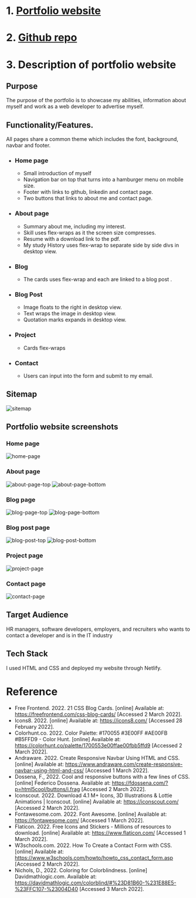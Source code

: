 # 1. [Portfolio website](https://tracey-ngo.netlify.app/index.html)
# 2. [Github repo](https://github.com/NTracey/CA)

# 3. Description of portfolio website
## Purpose
  The purpose of the portfolio is to showcase my abilities, information about myself and work as a web developer to advertise myself. 
## Functionality/Features.
All pages share a common theme which includes the font, background, navbar and footer.
- ### Home page
  - Small introduction of myself
  - Navigation bar on top that turns into a hamburger menu on mobile size.
  - Footer with links to github, linkedin and contact page.
  - Two buttons that links to about me and contact page.
- ### About page
  - Summary about me, including my interest.
  - Skill uses flex-wraps as it the screen size compresses.
  - Resume with a download link to the pdf.
  - My study History uses flex-wrap to separate side by side divs in desktop view.
- ### Blog
  - The cards uses flex-wrap and each are linked to a blog post .
- ### Blog Post
  - Image floats to the right in desktop view.
  - Text wraps the image in desktop view.
  - Quotation marks expands in desktop view.
- ### Project
  - Cards flex-wraps
- ### Contact
  - Users can input into the form and submit to my email.
## Sitemap
![sitemap](docs/portfolioSitemap.drawio.png)
## Portfolio website screenshots
### Home page
![home-page](docs/home.png)
### About page
![about-page-top](docs/about1.png)
![about-page-bottom](docs/about2.png)
### Blog page
![blog-page-top](docs/blog1.png)
![blog-page-bottom](docs/blog2.png)
### Blog post page
![blog-post-top](docs/blog-post1.png)
![blog-post-bottom](docs/blog-post2.png)
### Project page
![project-page](docs/project.png)
### Contact page
![contact-page](docs/contact.png)

## Target Audience
HR managers, software developers, employers, and recruiters who wants to contact a developer and is in the IT industry
## Tech Stack
  I used HTML and CSS and deployed my website through Netlify.

# Reference
- Free Frontend. 2022. 21 CSS Blog Cards. [online] Available at: <https://freefrontend.com/css-blog-cards/> [Accessed 2 March 2022].
- Icons8. 2022. [online] Available at: <https://icons8.com/> [Accessed 28 February 2022].
- Colorhunt.co. 2022. Color Palette: #170055 #3E00FF #AE00FB #B5FFD9 - Color Hunt. [online] Available at: <https://colorhunt.co/palette/1700553e00ffae00fbb5ffd9> [Accessed 2 March 2022].
- Andraware. 2022. Create Responsive Navbar Using HTML and CSS. [online] Available at: <https://www.andraware.com/create-responsive-navbar-using-html-and-css/> [Accessed 1 March 2022].
- Dossena, F., 2022. Cool and responsive buttons with a few lines of CSS. [online] Federico Dossena. Available at: <https://fdossena.com/?p=html5cool/buttons/i.frag> [Accessed 2 March 2022].
- Iconscout. 2022. Download 4.1 M+ Icons, 3D Illustrations & Lottie Animations | Iconscout. [online] Available at: <https://iconscout.com/> [Accessed 2 March 2022].
- Fontawesome.com. 2022. Font Awesome. [online] Available at: <https://fontawesome.com/> [Accessed 1 March 2022].
- Flaticon. 2022. Free Icons and Stickers - Millions of resources to download. [online] Available at: <https://www.flaticon.com/> [Accessed 1 March 2022].
- W3schools.com. 2022. How To Create a Contact Form with CSS. [online] Available at: <https://www.w3schools.com/howto/howto_css_contact_form.asp> [Accessed 2 March 2022].
- Nichols, D., 2022. Coloring for Colorblindness. [online] Davidmathlogic.com. Available at: <https://davidmathlogic.com/colorblind/#%23D81B60-%231E88E5-%23FFC107-%23004D40> [Accessed 3 March 2022].